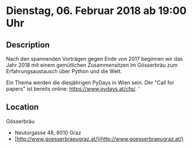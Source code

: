 # Dienstag, 06. Februar 2018 ab 19:00 Uhr

## Description

Nach den spannenden Vorträgen gegen Ende von 2017 beginnen wir das Jahr 2018 mit einem gemütlichen Zusammensitzen im Gösserbräu zum Erfahrungsaustausch über Python und die Welt.

Ein Thema werden die diesjährigen PyDays in Wien sein. Der "Call for papers" ist bereits online: https://www.pydays.at/cfp/.
'

## Location

Gösserbräu

- Neutorgasse 48, 8010 Graz
- [http://www.goesserbraeugraz.at/](http://www.goesserbraeugraz.at/)

